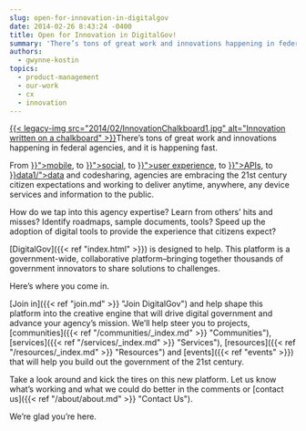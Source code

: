 ```yaml
---
slug: open-for-innovation-in-digitalgov
date: 2014-02-26 8:43:24 -0400
title: Open for Innovation in DigitalGov!
summary: 'There’s tons of great work and innovations happening in federal agencies, and it is happening fast. From mobile, to social, to user experience, to APIs, to data and codesharing, agencies are embracing the 21st century citizen expectations and working to deliver anytime, anywhere, any device services and'
authors:
  - gwynne-kostin
topics:
  - product-management
  - our-work
  - cx
  - innovation
---
```


<p id="docs-internal-guid-2be0b883-1e35-bf9a-aa33-087a71ace423" dir="ltr">
  <a href="https://s3.amazonaws.com/digitalgov/_legacy-img/2014/02/InnovationChalkboard1.jpg">{{< legacy-img src="2014/02/InnovationChalkboard1.jpg" alt="Innovation written on a chalkboard" >}}</a>There’s tons of great work and innovations happening in federal agencies, and it is happening fast.
</p>

<p dir="ltr">
  From <a href="{{< ref "/topics/mobile" >}}">mobile</a>, to <a href="{{< ref "/topics/socialmedia" >}}">social</a>, to <a href="{{< ref "/topics/ux" >}}">user experience</a>, to <a href="{{< ref "/topics/api" >}}">APIs</a>, to <a href="{{< ref "/topics/code" >}}data1/">data</a> and codesharing, agencies are embracing the 21st century citizen expectations and working to deliver anytime, anywhere, any device services and information to the public.
</p>

<p dir="ltr">
  How do we tap into this agency expertise? Learn from others’ hits and misses? Identify roadmaps, sample documents, tools? Speed up the adoption of digital tools to provide the experience that citizens expect?
</p>

[DigitalGov]({{< ref "index.html" >}}) is designed to help. This platform is a government-wide, collaborative platform&#8211;bringing together thousands of government innovators to share solutions to challenges.

Here’s where you come in.

[Join in]({{< ref "join.md" >}} "Join DigitalGov") and help shape this platform into the creative engine that will drive digital government and advance your agency’s mission. We&#8217;ll help steer you to projects, [communities]({{< ref "/communities/_index.md" >}} "Communities"), [services]({{< ref "/services/_index.md" >}} "Services"), [resources]({{< ref "/resources/_index.md" >}} "Resources") and [events]({{< ref "events" >}}) that will help you build out the government of the 21st century.

Take a look around and kick the tires on this new platform. Let us know what’s working and what we could do better in the comments or [contact us]({{< ref "/about/about.md" >}} "Contact Us").

We&#8217;re glad you&#8217;re here.
